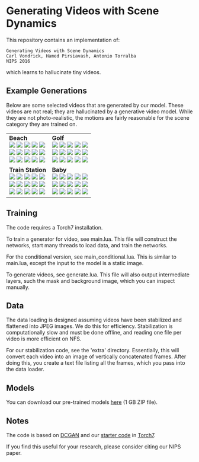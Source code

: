 Generating Videos with Scene Dynamics
=====================================

This repository contains an implementation of:

    Generating Videos with Scene Dynamics
    Carl Vondrick, Hamed Pirsiavash, Antonio Torralba
    NIPS 2016

which learns to hallucinate tiny videos.

Example Generations
-------------------
Below are some selected videos that are generated by our model. These videos are not real; they are hallucinated by a generative video model. While they are not photo-realistic, the motions are fairly reasonable for the scene category they are trained on.

<table><tr><td>
<strong>Beach</strong><br>
<img src='http://mit.edu/vondrick/tinyvideo/supp/supp/beach/1.gif'>
<img src='http://mit.edu/vondrick/tinyvideo/supp/supp/beach/2.gif'>
<img src='http://mit.edu/vondrick/tinyvideo/supp/supp/beach/3.gif'>
<img src='http://mit.edu/vondrick/tinyvideo/supp/supp/beach/4.gif'>
<img src='http://mit.edu/vondrick/tinyvideo/supp/supp/beach/5.gif'><br>
<img src='http://mit.edu/vondrick/tinyvideo/supp/supp/beach/6.gif'>
<img src='http://mit.edu/vondrick/tinyvideo/supp/supp/beach/7.gif'>
<img src='http://mit.edu/vondrick/tinyvideo/supp/supp/beach/8.gif'>
<img src='http://mit.edu/vondrick/tinyvideo/supp/supp/beach/9.gif'>
<img src='http://mit.edu/vondrick/tinyvideo/supp/supp/beach/10.gif'><br>
<img src='http://mit.edu/vondrick/tinyvideo/supp/supp/beach/11.gif'>
<img src='http://mit.edu/vondrick/tinyvideo/supp/supp/beach/12.gif'>
<img src='http://mit.edu/vondrick/tinyvideo/supp/supp/beach/13.gif'>
<img src='http://mit.edu/vondrick/tinyvideo/supp/supp/beach/14.gif'>
<img src='http://mit.edu/vondrick/tinyvideo/supp/supp/beach/15.gif'>
</td><td>
<strong>Golf</strong><br>
<img src='http://mit.edu/vondrick/tinyvideo/supp/supp/golf/1.gif'>
<img src='http://mit.edu/vondrick/tinyvideo/supp/supp/golf/2.gif'>
<img src='http://mit.edu/vondrick/tinyvideo/supp/supp/golf/3.gif'>
<img src='http://mit.edu/vondrick/tinyvideo/supp/supp/golf/4.gif'>
<img src='http://mit.edu/vondrick/tinyvideo/supp/supp/golf/5.gif'><br>
<img src='http://mit.edu/vondrick/tinyvideo/supp/supp/golf/6.gif'>
<img src='http://mit.edu/vondrick/tinyvideo/supp/supp/golf/7.gif'>
<img src='http://mit.edu/vondrick/tinyvideo/supp/supp/golf/8.gif'>
<img src='http://mit.edu/vondrick/tinyvideo/supp/supp/golf/9.gif'>
<img src='http://mit.edu/vondrick/tinyvideo/supp/supp/golf/10.gif'><br>
<img src='http://mit.edu/vondrick/tinyvideo/supp/supp/golf/11.gif'>
<img src='http://mit.edu/vondrick/tinyvideo/supp/supp/golf/12.gif'>
<img src='http://mit.edu/vondrick/tinyvideo/supp/supp/golf/13.gif'>
<img src='http://mit.edu/vondrick/tinyvideo/supp/supp/golf/14.gif'>
<img src='http://mit.edu/vondrick/tinyvideo/supp/supp/golf/15.gif'>
</td></tr><tr><td>
<strong>Train Station</strong><br>
<img src='http://mit.edu/vondrick/tinyvideo/supp/supp/train_station/1.gif'>
<img src='http://mit.edu/vondrick/tinyvideo/supp/supp/train_station/2.gif'>
<img src='http://mit.edu/vondrick/tinyvideo/supp/supp/train_station/3.gif'>
<img src='http://mit.edu/vondrick/tinyvideo/supp/supp/train_station/4.gif'>
<img src='http://mit.edu/vondrick/tinyvideo/supp/supp/train_station/5.gif'><br>
<img src='http://mit.edu/vondrick/tinyvideo/supp/supp/train_station/6.gif'>
<img src='http://mit.edu/vondrick/tinyvideo/supp/supp/train_station/7.gif'>
<img src='http://mit.edu/vondrick/tinyvideo/supp/supp/train_station/8.gif'>
<img src='http://mit.edu/vondrick/tinyvideo/supp/supp/train_station/9.gif'>
<img src='http://mit.edu/vondrick/tinyvideo/supp/supp/train_station/10.gif'><br>
<img src='http://mit.edu/vondrick/tinyvideo/supp/supp/train_station/11.gif'>
<img src='http://mit.edu/vondrick/tinyvideo/supp/supp/train_station/12.gif'>
<img src='http://mit.edu/vondrick/tinyvideo/supp/supp/train_station/13.gif'>
<img src='http://mit.edu/vondrick/tinyvideo/supp/supp/train_station/14.gif'>
<img src='http://mit.edu/vondrick/tinyvideo/supp/supp/train_station/15.gif'>
</td><td>
<strong>Baby</strong><br>
<img src='http://mit.edu/vondrick/tinyvideo/supp/supp/hospital/1.gif'>
<img src='http://mit.edu/vondrick/tinyvideo/supp/supp/hospital/2.gif'>
<img src='http://mit.edu/vondrick/tinyvideo/supp/supp/hospital/3.gif'>
<img src='http://mit.edu/vondrick/tinyvideo/supp/supp/hospital/4.gif'>
<img src='http://mit.edu/vondrick/tinyvideo/supp/supp/hospital/5.gif'><br>
<img src='http://mit.edu/vondrick/tinyvideo/supp/supp/hospital/6.gif'>
<img src='http://mit.edu/vondrick/tinyvideo/supp/supp/hospital/7.gif'>
<img src='http://mit.edu/vondrick/tinyvideo/supp/supp/hospital/8.gif'>
<img src='http://mit.edu/vondrick/tinyvideo/supp/supp/hospital/9.gif'>
<img src='http://mit.edu/vondrick/tinyvideo/supp/supp/hospital/10.gif'><br>
<img src='http://mit.edu/vondrick/tinyvideo/supp/supp/hospital/11.gif'>
<img src='http://mit.edu/vondrick/tinyvideo/supp/supp/hospital/12.gif'>
<img src='http://mit.edu/vondrick/tinyvideo/supp/supp/hospital/13.gif'>
<img src='http://mit.edu/vondrick/tinyvideo/supp/supp/hospital/14.gif'>
<img src='http://mit.edu/vondrick/tinyvideo/supp/supp/hospital/15.gif'>
</td></tr></table>



Training
--------

The code requires a Torch7 installation. 

To train a generator for video, see main.lua. This file will construct the networks, start many threads to load data, and train the networks.

For the conditional version, see main_conditional.lua. This is similar to main.lua, except the input to the model is a static image.

To generate videos, see generate.lua. This file will also output intermediate layers,
such the mask and background image, which you can inspect manually.

Data
----
The data loading is designed assuming videos have been stabilized and flattened
into JPEG images. We do this for efficiency. Stabilization is computationally slow and
must be done offline, and reading one file per video is more efficient on NFS.

For our stabilization code, see the 'extra' directory.
Essentially, this will convert each video into an image of vertically
concatenated frames. After doing this, you create a text file listing
all the frames, which you pass into the data loader.

Models
------
You can download our pre-trained models [here](https://drive.google.com/file/d/0B-xMJ5CYz_F9QS1BTE5yWl9aUWs/view?usp=sharing) (1 GB ZIP file).

Notes
-----
The code is based on [DCGAN](https://github.com/soumith/dcgan.torch) and our [starter code](https://github.com/cvondrick/torch-starter) in [Torch7](https://github.com/torch/torch7).

If you find this useful for your research, please consider citing our NIPS
paper.
